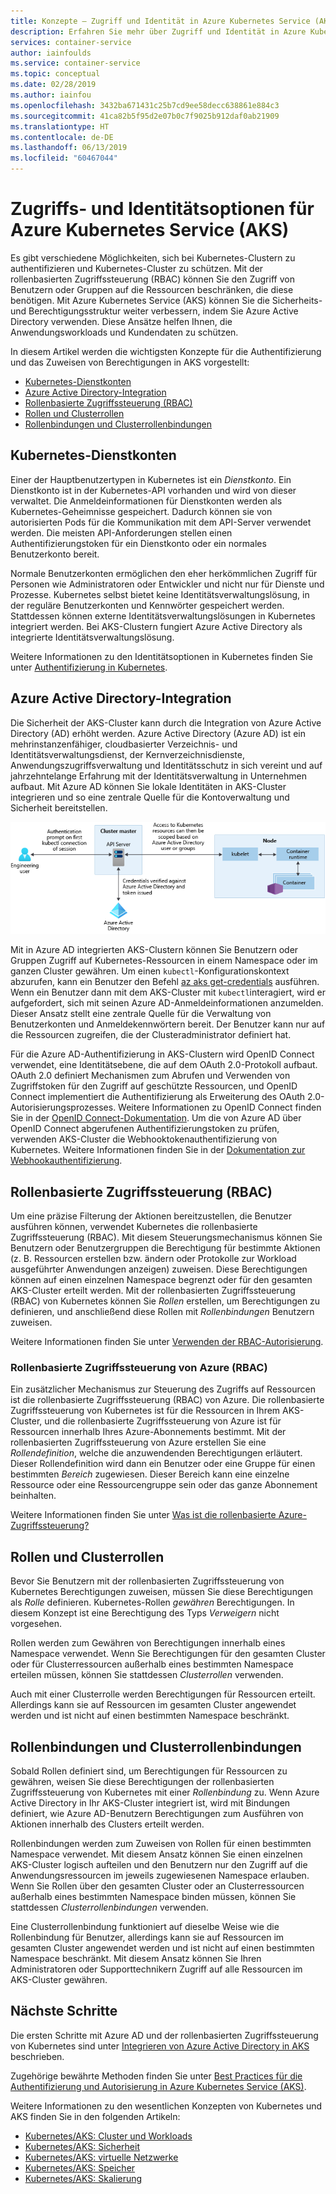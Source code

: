 ```yaml
---
title: Konzepte – Zugriff und Identität in Azure Kubernetes Service (AKS)
description: Erfahren Sie mehr über Zugriff und Identität in Azure Kubernetes Service (AKS), einschließlich Integration von Azure Active Directory, rollenbasierte Kubernetes-Zugriffssteuerung (RBAC) sowie Rollen und Bindungen.
services: container-service
author: iainfoulds
ms.service: container-service
ms.topic: conceptual
ms.date: 02/28/2019
ms.author: iainfou
ms.openlocfilehash: 3432ba671431c25b7cd9ee58decc638861e884c3
ms.sourcegitcommit: 41ca82b5f95d2e07b0c7f9025b912daf0ab21909
ms.translationtype: HT
ms.contentlocale: de-DE
ms.lasthandoff: 06/13/2019
ms.locfileid: "60467044"
---
```

# <a name="access-and-identity-options-for-azure-kubernetes-service-aks"></a>Zugriffs- und Identitätsoptionen für Azure Kubernetes Service (AKS)

Es gibt verschiedene Möglichkeiten, sich bei Kubernetes-Clustern zu authentifizieren und Kubernetes-Cluster zu schützen. Mit der rollenbasierten Zugriffssteuerung (RBAC) können Sie den Zugriff von Benutzern oder Gruppen auf die Ressourcen beschränken, die diese benötigen. Mit Azure Kubernetes Service (AKS) können Sie die Sicherheits- und Berechtigungsstruktur weiter verbessern, indem Sie Azure Active Directory verwenden. Diese Ansätze helfen Ihnen, die Anwendungsworkloads und Kundendaten zu schützen.

In diesem Artikel werden die wichtigsten Konzepte für die Authentifizierung und das Zuweisen von Berechtigungen in AKS vorgestellt:

- [Kubernetes-Dienstkonten](#kubernetes-service-accounts)
- [Azure Active Directory-Integration](#azure-active-directory-integration)
- [Rollenbasierte Zugriffssteuerung (RBAC)](#role-based-access-controls-rbac)
- [Rollen und Clusterrollen](#roles-and-clusterroles)
- [Rollenbindungen und Clusterrollenbindungen](#rolebindings-and-clusterrolebindings)

## <a name="kubernetes-service-accounts"></a>Kubernetes-Dienstkonten

Einer der Hauptbenutzertypen in Kubernetes ist ein *Dienstkonto*. Ein Dienstkonto ist in der Kubernetes-API vorhanden und wird von dieser verwaltet. Die Anmeldeinformationen für Dienstkonten werden als Kubernetes-Geheimnisse gespeichert. Dadurch können sie von autorisierten Pods für die Kommunikation mit dem API-Server verwendet werden. Die meisten API-Anforderungen stellen einen Authentifizierungstoken für ein Dienstkonto oder ein normales Benutzerkonto bereit.

Normale Benutzerkonten ermöglichen den eher herkömmlichen Zugriff für Personen wie Administratoren oder Entwickler und nicht nur für Dienste und Prozesse. Kubernetes selbst bietet keine Identitätsverwaltungslösung, in der reguläre Benutzerkonten und Kennwörter gespeichert werden. Stattdessen können externe Identitätsverwaltungslösungen in Kubernetes integriert werden. Bei AKS-Clustern fungiert Azure Active Directory als integrierte Identitätsverwaltungslösung.

Weitere Informationen zu den Identitätsoptionen in Kubernetes finden Sie unter [Authentifizierung in Kubernetes][kubernetes-authentication].

## <a name="azure-active-directory-integration"></a>Azure Active Directory-Integration

Die Sicherheit der AKS-Cluster kann durch die Integration von Azure Active Directory (AD) erhöht werden. Azure Active Directory (Azure AD) ist ein mehrinstanzenfähiger, cloudbasierter Verzeichnis- und Identitätsverwaltungsdienst, der Kernverzeichnisdienste, Anwendungszugriffsverwaltung und Identitätsschutz in sich vereint und auf jahrzehntelange Erfahrung mit der Identitätsverwaltung in Unternehmen aufbaut. Mit Azure AD können Sie lokale Identitäten in AKS-Cluster integrieren und so eine zentrale Quelle für die Kontoverwaltung und Sicherheit bereitstellen.

![Azure Active Directory-Integration mit AKS-Clustern](media/concepts-identity/aad-integration.png)

Mit in Azure AD integrierten AKS-Clustern können Sie Benutzern oder Gruppen Zugriff auf Kubernetes-Ressourcen in einem Namespace oder im ganzen Cluster gewähren. Um einen `kubectl`-Konfigurationskontext abzurufen, kann ein Benutzer den Befehl [az aks get-credentials][az-aks-get-credentials] ausführen. Wenn ein Benutzer dann mit dem AKS-Cluster mit `kubectl`interagiert, wird er aufgefordert, sich mit seinen Azure AD-Anmeldeinformationen anzumelden. Dieser Ansatz stellt eine zentrale Quelle für die Verwaltung von Benutzerkonten und Anmeldekennwörtern bereit. Der Benutzer kann nur auf die Ressourcen zugreifen, die der Clusteradministrator definiert hat.

Für die Azure AD-Authentifizierung in AKS-Clustern wird OpenID Connect verwendet, eine Identitätsebene, die auf dem OAuth 2.0-Protokoll aufbaut. OAuth 2.0 definiert Mechanismen zum Abrufen und Verwenden von Zugriffstoken für den Zugriff auf geschützte Ressourcen, und OpenID Connect implementiert die Authentifizierung als Erweiterung des OAuth 2.0-Autorisierungsprozesses. Weitere Informationen zu OpenID Connect finden Sie in der [OpenID Connect-Dokumentation][openid-connect]. Um die von Azure AD über OpenID Connect abgerufenen Authentifizierungstoken zu prüfen, verwenden AKS-Cluster die Webhooktokenauthentifizierung von Kubernetes. Weitere Informationen finden Sie in der [Dokumentation zur Webhookauthentifizierung][webhook-token-docs].

## <a name="role-based-access-controls-rbac"></a>Rollenbasierte Zugriffssteuerung (RBAC)

Um eine präzise Filterung der Aktionen bereitzustellen, die Benutzer ausführen können, verwendet Kubernetes die rollenbasierte Zugriffssteuerung (RBAC). Mit diesem Steuerungsmechanismus können Sie Benutzern oder Benutzergruppen die Berechtigung für bestimmte Aktionen (z. B. Ressourcen erstellen bzw. ändern oder Protokolle zur Workload ausgeführter Anwendungen anzeigen) zuweisen. Diese Berechtigungen können auf einen einzelnen Namespace begrenzt oder für den gesamten AKS-Cluster erteilt werden. Mit der rollenbasierten Zugriffssteuerung (RBAC) von Kubernetes können Sie *Rollen* erstellen, um Berechtigungen zu definieren, und anschließend diese Rollen mit *Rollenbindungen* Benutzern zuweisen.

Weitere Informationen finden Sie unter [Verwenden der RBAC-Autorisierung][kubernetes-rbac].

### <a name="azure-role-based-access-controls-rbac"></a>Rollenbasierte Zugriffssteuerung von Azure (RBAC)
Ein zusätzlicher Mechanismus zur Steuerung des Zugriffs auf Ressourcen ist die rollenbasierte Zugriffssteuerung (RBAC) von Azure. Die rollenbasierte Zugriffssteuerung von Kubernetes ist für die Ressourcen in Ihrem AKS-Cluster, und die rollenbasierte Zugriffssteuerung von Azure ist für Ressourcen innerhalb Ihres Azure-Abonnements bestimmt. Mit der rollenbasierten Zugriffssteuerung von Azure erstellen Sie eine *Rollendefinition*, welche die anzuwendenden Berechtigungen erläutert. Dieser Rollendefinition wird dann ein Benutzer oder eine Gruppe für einen bestimmten *Bereich* zugewiesen. Dieser Bereich kann eine einzelne Ressource oder eine Ressourcengruppe sein oder das ganze Abonnement beinhalten.

Weitere Informationen finden Sie unter [Was ist die rollenbasierte Azure-Zugriffssteuerung?][azure-rbac]

## <a name="roles-and-clusterroles"></a>Rollen und Clusterrollen

Bevor Sie Benutzern mit der rollenbasierten Zugriffssteuerung von Kubernetes Berechtigungen zuweisen, müssen Sie diese Berechtigungen als *Rolle* definieren. Kubernetes-Rollen *gewähren* Berechtigungen. In diesem Konzept ist eine Berechtigung des Typs *Verweigern* nicht vorgesehen.

Rollen werden zum Gewähren von Berechtigungen innerhalb eines Namespace verwendet. Wenn Sie Berechtigungen für den gesamten Cluster oder für Clusterressourcen außerhalb eines bestimmten Namespace erteilen müssen, können Sie stattdessen *Clusterrollen* verwenden.

Auch mit einer Clusterrolle werden Berechtigungen für Ressourcen erteilt. Allerdings kann sie auf Ressourcen im gesamten Cluster angewendet werden und ist nicht auf einen bestimmten Namespace beschränkt.

## <a name="rolebindings-and-clusterrolebindings"></a>Rollenbindungen und Clusterrollenbindungen

Sobald Rollen definiert sind, um Berechtigungen für Ressourcen zu gewähren, weisen Sie diese Berechtigungen der rollenbasierten Zugriffssteuerung von Kubernetes mit einer *Rollenbindung* zu. Wenn Azure Active Directory in Ihr AKS-Cluster integriert ist, wird mit Bindungen definiert, wie Azure AD-Benutzern Berechtigungen zum Ausführen von Aktionen innerhalb des Clusters erteilt werden.

Rollenbindungen werden zum Zuweisen von Rollen für einen bestimmten Namespace verwendet. Mit diesem Ansatz können Sie einen einzelnen AKS-Cluster logisch aufteilen und den Benutzern nur den Zugriff auf die Anwendungsressourcen im jeweils zugewiesenen Namespace erlauben. Wenn Sie Rollen über den gesamten Cluster oder an Clusterressourcen außerhalb eines bestimmten Namespace binden müssen, können Sie stattdessen *Clusterrollenbindungen* verwenden.

Eine Clusterrollenbindung funktioniert auf dieselbe Weise wie die Rollenbindung für Benutzer, allerdings kann sie auf Ressourcen im gesamten Cluster angewendet werden und ist nicht auf einen bestimmten Namespace beschränkt. Mit diesem Ansatz können Sie Ihren Administratoren oder Supporttechnikern Zugriff auf alle Ressourcen im AKS-Cluster gewähren.

## <a name="next-steps"></a>Nächste Schritte

Die ersten Schritte mit Azure AD und der rollenbasierten Zugriffssteuerung von Kubernetes sind unter [Integrieren von Azure Active Directory in AKS][aks-aad] beschrieben.

Zugehörige bewährte Methoden finden Sie unter [Best Practices für die Authentifizierung und Autorisierung in Azure Kubernetes Service (AKS)][operator-best-practices-identity].

Weitere Informationen zu den wesentlichen Konzepten von Kubernetes und AKS finden Sie in den folgenden Artikeln:

- [Kubernetes/AKS: Cluster und Workloads][aks-concepts-clusters-workloads]
- [Kubernetes/AKS: Sicherheit][aks-concepts-security]
- [Kubernetes/AKS: virtuelle Netzwerke][aks-concepts-network]
- [Kubernetes/AKS: Speicher][aks-concepts-storage]
- [Kubernetes/AKS: Skalierung][aks-concepts-scale]

<!-- LINKS - External -->
[kubernetes-authentication]: https://kubernetes.io/docs/reference/access-authn-authz/authentication
[webhook-token-docs]: https://kubernetes.io/docs/reference/access-authn-authz/authentication/#webhook-token-authentication
[kubernetes-rbac]: https://kubernetes.io/docs/reference/access-authn-authz/rbac/

<!-- LINKS - Internal -->
[openid-connect]: ../active-directory/develop/v1-protocols-openid-connect-code.md
[az-aks-get-credentials]: /cli/azure/aks#az-aks-get-credentials
[azure-rbac]: ../role-based-access-control/overview.md
[aks-aad]: azure-ad-integration-cli.md
[aks-concepts-clusters-workloads]: concepts-clusters-workloads.md
[aks-concepts-security]: concepts-security.md
[aks-concepts-scale]: concepts-scale.md
[aks-concepts-storage]: concepts-storage.md
[aks-concepts-network]: concepts-network.md
[operator-best-practices-identity]: operator-best-practices-identity.md
